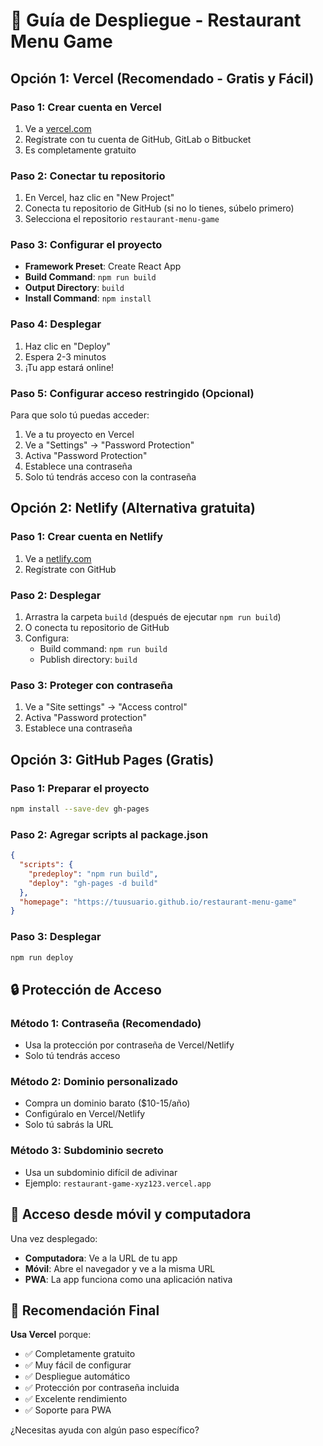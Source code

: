 # 🚀 Guía de Despliegue - Restaurant Menu Game

## Opción 1: Vercel (Recomendado - Gratis y Fácil)

### Paso 1: Crear cuenta en Vercel
1. Ve a [vercel.com](https://vercel.com)
2. Regístrate con tu cuenta de GitHub, GitLab o Bitbucket
3. Es completamente gratuito

### Paso 2: Conectar tu repositorio
1. En Vercel, haz clic en "New Project"
2. Conecta tu repositorio de GitHub (si no lo tienes, súbelo primero)
3. Selecciona el repositorio `restaurant-menu-game`

### Paso 3: Configurar el proyecto
- **Framework Preset**: Create React App
- **Build Command**: `npm run build`
- **Output Directory**: `build`
- **Install Command**: `npm install`

### Paso 4: Desplegar
1. Haz clic en "Deploy"
2. Espera 2-3 minutos
3. ¡Tu app estará online!

### Paso 5: Configurar acceso restringido (Opcional)
Para que solo tú puedas acceder:

1. Ve a tu proyecto en Vercel
2. Ve a "Settings" → "Password Protection"
3. Activa "Password Protection"
4. Establece una contraseña
5. Solo tú tendrás acceso con la contraseña

## Opción 2: Netlify (Alternativa gratuita)

### Paso 1: Crear cuenta en Netlify
1. Ve a [netlify.com](https://netlify.com)
2. Regístrate con GitHub

### Paso 2: Desplegar
1. Arrastra la carpeta `build` (después de ejecutar `npm run build`)
2. O conecta tu repositorio de GitHub
3. Configura:
   - Build command: `npm run build`
   - Publish directory: `build`

### Paso 3: Proteger con contraseña
1. Ve a "Site settings" → "Access control"
2. Activa "Password protection"
3. Establece una contraseña

## Opción 3: GitHub Pages (Gratis)

### Paso 1: Preparar el proyecto
```bash
npm install --save-dev gh-pages
```

### Paso 2: Agregar scripts al package.json
```json
{
  "scripts": {
    "predeploy": "npm run build",
    "deploy": "gh-pages -d build"
  },
  "homepage": "https://tuusuario.github.io/restaurant-menu-game"
}
```

### Paso 3: Desplegar
```bash
npm run deploy
```

## 🔒 Protección de Acceso

### Método 1: Contraseña (Recomendado)
- Usa la protección por contraseña de Vercel/Netlify
- Solo tú tendrás acceso

### Método 2: Dominio personalizado
- Compra un dominio barato ($10-15/año)
- Configúralo en Vercel/Netlify
- Solo tú sabrás la URL

### Método 3: Subdominio secreto
- Usa un subdominio difícil de adivinar
- Ejemplo: `restaurant-game-xyz123.vercel.app`

## 📱 Acceso desde móvil y computadora

Una vez desplegado:
- **Computadora**: Ve a la URL de tu app
- **Móvil**: Abre el navegador y ve a la misma URL
- **PWA**: La app funciona como una aplicación nativa

## 🎯 Recomendación Final

**Usa Vercel** porque:
- ✅ Completamente gratuito
- ✅ Muy fácil de configurar
- ✅ Despliegue automático
- ✅ Protección por contraseña incluida
- ✅ Excelente rendimiento
- ✅ Soporte para PWA

¿Necesitas ayuda con algún paso específico?